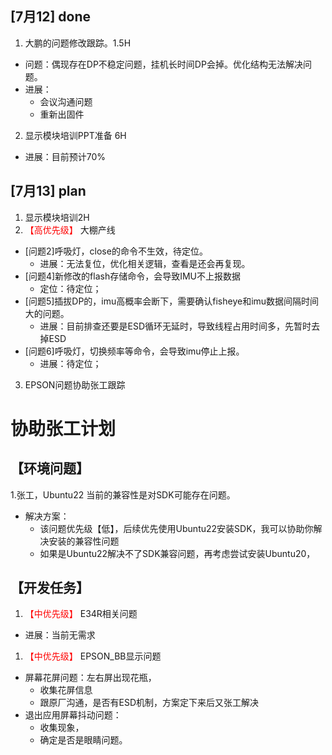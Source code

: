 ## [7月12] done
1. 大鹏的问题修改跟踪。1.5H
- 问题：偶现存在DP不稳定问题，挂机长时间DP会掉。优化结构无法解决问题。
- 进展：
    - 会议沟通问题
    - 重新出固件
2. 显示模块培训PPT准备 6H
- 进展：目前预计70%

## [7月13] plan
1. 显示模块培训2H
2. <font color='red'> 【高优先级】  </font>大棚产线
- [问题2]呼吸灯，close的命令不生效，待定位。
    - 进展：无法复位，优化相关逻辑，查看是还会再复现。
- [问题4]新修改的flash存储命令，会导致IMU不上报数据
    - 定位：待定位；
- [问题5]插拔DP的，imu高概率会断下，需要确认fisheye和imu数据间隔时间大的问题。
    - 进展：目前排查还要是ESD循环无延时，导致线程占用时间多，先暂时去掉ESD
- [问题6]呼吸灯，切换频率等命令，会导致imu停止上报。
    - 进展：待定位；
3. EPSON问题协助张工跟踪


# 协助张工计划
## 【环境问题】
1.张工，Ubuntu22 当前的兼容性是对SDK可能存在问题。
- 解决方案：
  - 该问题优先级【低】，后续优先使用Ubuntu22安装SDK，我可以协助你解决安装的兼容性问题
  - 如果是Ubuntu22解决不了SDK兼容问题，再考虑尝试安装Ubuntu20，
## 【开发任务】
1. <font color='red'> 【中优先级】  </font>E34R相关问题
- 进展：当前无需求

1. <font color='red'> 【中优先级】  </font>EPSON_BB显示问题
- 屏幕花屏问题：左右屏出现花瓶，
  - 收集花屏信息
  - 跟原厂沟通，是否有ESD机制，方案定下来后又张工解决
- 退出应用屏幕抖动问题：
  - 收集现象，
  - 确定是否是眼睛问题。